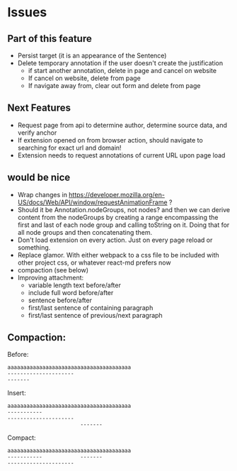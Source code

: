 # Issues

## Part of this feature

- Persist target (it is an appearance of the Sentence)
- Delete temporary annotation if the user doesn't create the justification
  - if start another annotation, delete in page and cancel on website
  - If cancel on website, delete from page
  - If navigate away from, clear out form and delete from page

## Next Features

- Request page from api to determine author, determine source data, and verify anchor
- If extension opened on from browser action, should navigate to searching for exact url and domain!
- Extension needs to request annotations of current URL upon page load

## would be nice

- Wrap changes in https://developer.mozilla.org/en-US/docs/Web/API/window/requestAnimationFrame ?
- Should it be Annotation.nodeGroups, not nodes? and then we can derive content from the nodeGroups by creating a range encompassing the
  first and last of each node group and calling toString on it. Doing that for all node groups and then concatenating them.
- Don't load extension on every action. Just on every page reload or something.
- Replace glamor. With either webpack to a css file to be included with other project css, or whatever react-md prefers now
- compaction (see below)
- Improving attachment:
  - variable length text before/after
  - include full word before/after
  - sentence before/after
  - first/last sentence of containing paragraph
  - first/last sentence of previous/next paragraph

## Compaction:

Before:

```text
aaaaaaaaaaaaaaaaaaaaaaaaaaaaaaaaaaaaaaa
---------------------
-------
```

Insert:

```text
aaaaaaaaaaaaaaaaaaaaaaaaaaaaaaaaaaaaaaa
-----------
---------------------
                       -------
```

Compact:

```text
aaaaaaaaaaaaaaaaaaaaaaaaaaaaaaaaaaaaaaa
-----------            -------
---------------------
```
